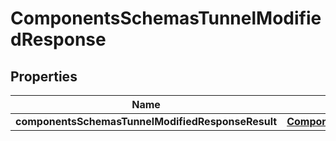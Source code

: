 # ComponentsSchemasTunnelModifiedResponse

## Properties
Name | Type | Description | Notes
------------ | ------------- | ------------- | -------------
**componentsSchemasTunnelModifiedResponseResult** | [**ComponentsschemastunnelModifiedResponseResult**](ComponentsschemastunnelModifiedResponseResult.md) |  |  [optional]
